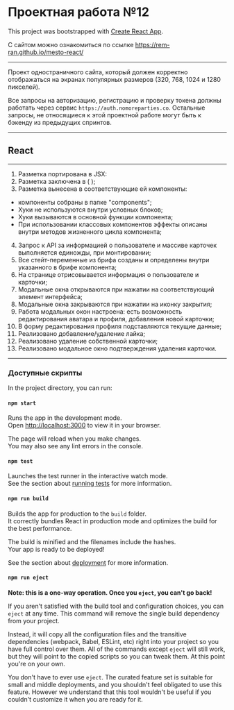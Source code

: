 # Проектная работа №12

This project was bootstrapped with [Create React App](https://github.com/facebook/create-react-app).

С сайтом можно ознакомиться по ссылке https://rem-ran.github.io/mesto-react/

---

Проект одностраничного сайта, который должен корректно отображаться на экранах популярных размеров (320, 768, 1024 и 1280 пикселей).

Все запросы на авторизацию, регистрацию и проверку токена должны работать через сервис `https://auth.nomoreparties.co`. Остальные запросы, не относящиеся к этой проектной работе могут быть к бэкенду из предыдущих спринтов.

---

## React

---

1. Разметка портирована в JSX:
2. Разметка заключена в ( );
3. Разметка вынесена в соответствующие ей компоненты:

- компоненты собраны в папке "components";
- Хуки не используются внутри условных блоков;
- Хуки вызываются в основной функции компонента;
- При использовании классовых компонентов эффекты описаны внутри методов жизненного цикла
  компонента;

4. Запрос к API за информацией о пользователе и массиве карточек выполняется единожды, при монтировании;
5. Все стейт-переменные из брифа созданы и определены внутри указанного в брифе компонента;
6. На странице отрисовывается информация о пользователе и карточки;
7. Модальные окна открываются при нажатии на соответствующий элемент интерфейса;
8. Модальные окна закрываются при нажатии на иконку закрытия;
9. Работа модальных окон настроена: есть возможность редактирования аватара и профиля, добавления
   новой карточки;
10. В форму редактирования профиля подставляются текущие данные;
11. Реализовано добавление/удаление лайка;
12. Реализовано удаление собственной карточки;
13. Реализовано модальное окно подтверждения удаления карточки.

---

### Доступные скрипты

In the project directory, you can run:

#### `npm start`

Runs the app in the development mode.\
Open [http://localhost:3000](http://localhost:3000) to view it in your browser.

The page will reload when you make changes.\
You may also see any lint errors in the console.

#### `npm test`

Launches the test runner in the interactive watch mode.\
See the section about [running tests](https://facebook.github.io/create-react-app/docs/running-tests) for more information.

#### `npm run build`

Builds the app for production to the `build` folder.\
It correctly bundles React in production mode and optimizes the build for the best performance.

The build is minified and the filenames include the hashes.\
Your app is ready to be deployed!

See the section about [deployment](https://facebook.github.io/create-react-app/docs/deployment) for more information.

#### `npm run eject`

**Note: this is a one-way operation. Once you `eject`, you can't go back!**

If you aren't satisfied with the build tool and configuration choices, you can `eject` at any time. This command will remove the single build dependency from your project.

Instead, it will copy all the configuration files and the transitive dependencies (webpack, Babel, ESLint, etc) right into your project so you have full control over them. All of the commands except `eject` will still work, but they will point to the copied scripts so you can tweak them. At this point you're on your own.

You don't have to ever use `eject`. The curated feature set is suitable for small and middle deployments, and you shouldn't feel obligated to use this feature. However we understand that this tool wouldn't be useful if you couldn't customize it when you are ready for it.
